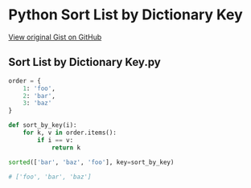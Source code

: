# Python Sort List by Dictionary Key

[View original Gist on GitHub](https://gist.github.com/Integralist/01fdb84efbcb0bd656783cc96dad74c2)

## Sort List by Dictionary Key.py

```python
order = {
    1: 'foo',
    2: 'bar',
    3: 'baz'
}

def sort_by_key(i):
    for k, v in order.items():
        if i == v:
            return k

sorted(['bar', 'baz', 'foo'], key=sort_by_key) 

# ['foo', 'bar', 'baz']
```

